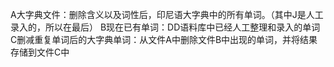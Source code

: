 A大字典文件：删除含义以及词性后，印尼语大字典中的所有单词。（其中J是人工录入的，所以在最后）
B现在已有单词：DD语料库中已经人工整理和录入的单词
C删减重复单词后的大字典单词：从文件A中删除文件B中出现的单词，并将结果存储到文件C中
